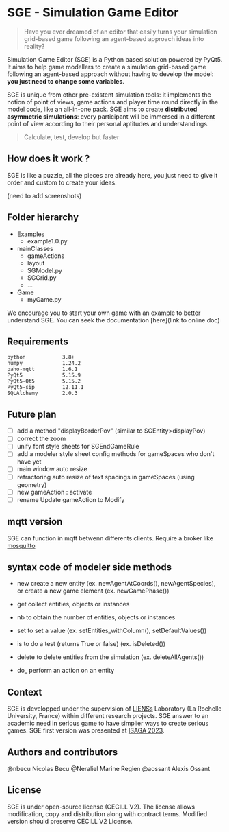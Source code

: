 # **SGE - Simulation Game Editor**

> Have you ever dreamed of an editor that easily turns your simulation grid-based game following an agent-based approach ideas into reality? 

Simulation Game Editor (SGE) is a Python based solution powered by PyQt5. It aims to help game modellers to create a simulation grid-based game following an agent-based approach without having to develop the model: **you just need to change some variables**.

SGE is unique from other pre-existent simulation tools: it implements the notion of point of views, game actions and player time round directly in the model code, like an all-in-one pack. SGE aims to create **distributed asymmetric simulations**: every participant will be immersed in a different point of view according to their personal aptitudes and understandings.

> Calculate, test, develop but faster

## How does it work ?

SGE is like a puzzle, all the pieces are already here, you just need to give it order and custom to create your ideas.

(need to add screenshots)


## Folder hierarchy
- Examples
  - example1.0.py
- mainClasses
  - gameActions
  - layout
  - SGModel.py
  - SGGrid.py
  - ...
- Game
  - myGame.py

We encourage you to start your own game with an example to better understand SGE. You can seek the documentation [here](link to online doc)

## Requirements
```
python            3.8+
numpy             1.24.2
paho-mqtt         1.6.1
PyQt5             5.15.9
PyQt5-Qt5         5.15.2
PyQt5-sip         12.11.1
SQLAlchemy        2.0.3
```

## Future plan
- [ ] add a method "displayBorderPov" (similar to SGEntity>displayPov)
- [ ] correct the zoom
- [ ] unify font style sheets for SGEndGameRule
- [ ] add a modeler style sheet config methods for gameSpaces who don't have yet
- [ ] main window auto resize
- [ ] refractoring auto resize of text spacings in gameSpaces (using geometry)
- [ ] new gameAction : activate
- [ ] rename Update gameAction to Modify

## mqtt version
SGE can function in mqtt betwenn differents clients. Require a broker like [mosquitto](https://mosquitto.org/download/)

## syntax code of modeler side methods
- new     create a new entity (ex. newAgentAtCoords(), newAgentSpecies), or create a new game element (ex. newGamePhase())
- get    collect entities, objects or instances
- nb     to obtain the number of entities, objects or instances
- set    to set a value        (ex. setEntities_withColumn(), setDefaultValues())
- is     to do a test (returns True or false)   (ex. isDeleted())
- delete	to delete entities from the simulation (ex. deleteAllAgents())

- do_     perform an action on an entity

## Context
SGE is developped under the supervision of [LIENSs](https://lienss.univ-larochelle.fr/) Laboratory (La Rochelle University, France) within different research projects. 
SGE answer to an academic need in serious game to have simplier ways to create serious games.
SGE first version was presented at [ISAGA 2023](https://apps.univ-lr.fr/cgi-bin/WebObjects/Colloque.woa/1/wa/colloque?code=3141).

## Authors and contributors
@nbecu Nicolas Becu
@Neraliel Marine Regien
@aossant Alexis Ossant

## License
SGE is under open-source license (CECILL V2). The license allows modification, copy and distribution along with contract terms. Modified version should preserve CECILL V2 License. 


